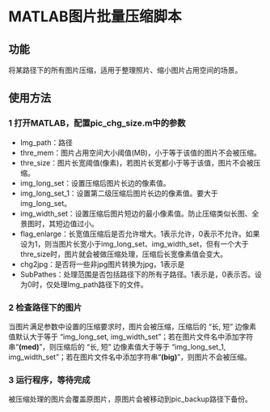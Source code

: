 # MATLAB图片批量压缩脚本

## 功能

将某路径下的所有图片压缩，适用于整理照片、缩小图片占用空间的场景。

## 使用方法

### 1 打开MATLAB，配置pic_chg_size.m中的参数

- Img_path：路径
- thre_mem：图片占用空间大小阈值(MB)，小于等于该值的图片不会被压缩。
- thre_size：图片长宽阈值(像素)，若图片长宽都小于等于该值，图片不会被压缩。
- img_long_set：设置压缩后图片长边的像素值。
- img_long_set_1：设置第二级压缩后图片长边的像素值。要大于img_long_set。
- img_width_set：设置压缩后图片短边的最小像素值。防止压缩类似长图、全景图时，其短边值过小。
- flag_enlarge：长宽值压缩后是否允许增大。1表示允许，0表示不允许。如果设为1，则当图片长宽小于img_long_set、img_width_set，但有一个大于thre_size时，图片就会被做压缩处理，压缩后长宽像素值会变大。
- chg2jpg：是否将一些非jpg图片转换为jpg，1表示是
- SubPathes：处理范围是否包括路径下的所有子路径。1表示是，0表示否。设为0时，仅处理Img_path路径下的文件。

### 2 检查路径下的图片

当图片满足参数中设置的压缩要求时，图片会被压缩，压缩后的 “长, 短” 边像素值默认大于等于 “img_long_set, img_width_set”；若在图片文件名中添加字符串“**(med)**”，则压缩后的 “长, 短” 边像素值大于等于 “img_long_set_1, img_width_set”；若在图片文件名中添加字符串“**(big)**”，则图片不会被压缩。

### 3 运行程序，等待完成

被压缩处理的图片会覆盖原图片，原图片会被移动到pic_backup路径下备份。